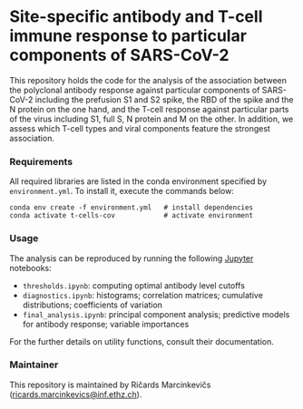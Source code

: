 # Site-specific antibody and T-cell immune response to particular components of SARS-CoV-2

This repository holds the code for the analysis of the association between the polyclonal antibody response against particular components of SARS-CoV-2 including the prefusion S1 and S2 spike, the RBD of the spike and the N protein on the one hand, and the T-cell response against particular parts of the virus including S1, full S, N protein and M on the other. In addition, we assess which T-cell types and viral components feature the strongest association.

### Requirements

All required libraries are listed in the conda environment specified by `environment.yml`. To install it, execute the commands below:
```
conda env create -f environment.yml   # install dependencies
conda activate t-cells-cov            # activate environment
```

### Usage

The analysis can be reproduced by running the following [Jupyter](https://jupyter.org/) notebooks:
- `thresholds.ipynb`: computing optimal antibody level cutoffs
- `diagnostics.ipynb`: histograms; correlation matrices; cumulative distributions; coefficients of variation
- `final_analysis.ipynb`: principal component analysis; predictive models for antibody response; variable importances

For the further details on utility functions, consult their documentation.

### Maintainer

This repository is maintained by Ričards Marcinkevičs ([ricards.marcinkevics@inf.ethz.ch](mailto:ricards.marcinkevics@inf.ethz.ch)).

